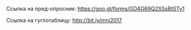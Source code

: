 

Ссылка на пред-опросник: https://goo.gl/forms/GD4G69Q2SSsBtSTy1      

Ссылка на гуглотаблицу: http://bit.ly/mni2017

